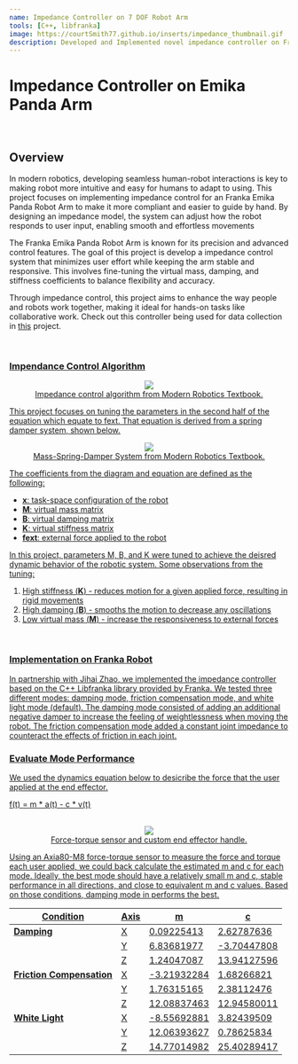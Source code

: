 ```yaml
---
name: Impedance Controller on 7 DOF Robot Arm
tools: [C++, libfranka]
image: https://courtSmith77.github.io/inserts/impedance_thumbnail.gif
description: Developed and Implemented novel impedance controller on Franka Panda Arm.
---
```


# <b>Impedance Controller on Emika Panda Arm</b>
<br>

## Overview
In modern robotics, developing seamless human-robot interactions is key to making robot more intuitive and easy for humans to adapt to using. This project focuses on implementing impedance control for an Franka Emika Panda Robot Arm to make it more compliant and easier to guide by hand. By designing an impedance model, the system can adjust how the robot responds to user input, enabling smooth and effortless movements

The Franka Emika Panda Robot Arm is known for its precision and advanced control features. The goal of this project is develop a impedance control system that minimizes user effort while keeping the arm stable and responsive. This involves fine-tuning the virtual mass, damping, and stiffness coefficients to balance flexibility and accuracy.

Through impedance control, this project aims to enhance the way people and robots work together, making it ideal for hands-on tasks like collaborative work. Check out this controller being used for data collection in <a href="https://courtsmith77.github.io/projects/01-diffusionpolicy">this</a> project.

<br>

### <u>Impendance Control Algorithm<u>
<center>
<img src="{{ site.url }}{{ site.baseurl }}/inserts/impedance_algorithm_equation.png"/>
<figcaption style="font-size: 14px;">Impedance control algorithm from Modern Robotics Textbook.</figcaption>
</center>

This project focuses on tuning the parameters in the second half of the equation which equate to fext. That equation is derived from a spring damper system, shown below.

<center>
<img src="{{ site.url }}{{ site.baseurl }}/inserts/spring_damper_system_image.png"/>
<figcaption style="font-size: 14px;">Mass-Spring-Damper System from Modern Robotics Textbook.</figcaption>
</center>

The coefficients from the diagram and equation are defined as the following:
- <b>x</b>: task-space configuration of the robot
- <b>M</b>: virtual mass matrix
- <b>B</b>: virtual damping matrix
- <b>K</b>: virtual stiffness matrix
- <b>fext</b>: external force applied to the robot

In this project, parameters M, B, and K were tuned to achieve the deisred dynamic behavior of the robotic system. Some observations from the tuning:
1. High stiffness (<b>K</b>) - reduces motion for a given applied force, resulting in rigid movements
2. High damping (<b>B</b>) - smooths the motion to decrease any oscillations
3. Low virtual mass (<b>M</b>) - increase the responsiveness to external forces

<br>

### Implementation on Franka Robot
In partnership with <a href="https://jihaizhao.github.io/">Jihai Zhao</a>, we implemented the impedance controller based on the C++ Libfranka library provided by Franka. We tested three different modes: damping mode, friction compensation mode, and white light mode (default). The damping mode consisted of adding an additional negative damper to increase the feeling of weightlessness when moving the robot. The friction compensation mode added a constant joint impedance to counteract the effects of friction in each joint.
<br>

### Evaluate Mode Performance

We used the dynamics equation below to desicribe the force that the user applied at the end effector. 

f(t) = m * a(t) - c * v(t)

<br>

<center>
<img src="{{ site.url }}{{ site.baseurl }}/inserts/force_controller.png"/>
<figcaption style="font-size: 14px;">Force-torque sensor and custom end effector handle.</figcaption>
</center>


Using an Axia80-M8 force-torque sensor to measure the force and torque each user applied, we could back calculate the estimated m and c for each mode. Ideally, the best mode should have a relatively small m and c, stable performance in all directions, and close to equivalent m and c values. Based on those conditions, damping mode in performs the best.

| Condition               | Axis | m             | c             |
|--------------------------|------|---------------|---------------|
| **Damping**              | X    | 0.09225413    | 2.62787636    |
|                          | Y    | 6.83681977    | -3.70447808   |
|                          | Z    | 1.24047087    | 13.94127596   |
| **Friction Compensation**| X    | -3.21932284   | 1.68266821    |
|                          | Y    | 1.76315165    | 2.38112476    |
|                          | Z    | 12.08837463   | 12.94580011   |
| **White Light**          | X    | -8.55692881   | 3.82439509    |
|                          | Y    | 12.06393627   | 0.78625834    |
|                          | Z    | 14.77014982   | 25.40289417   |


